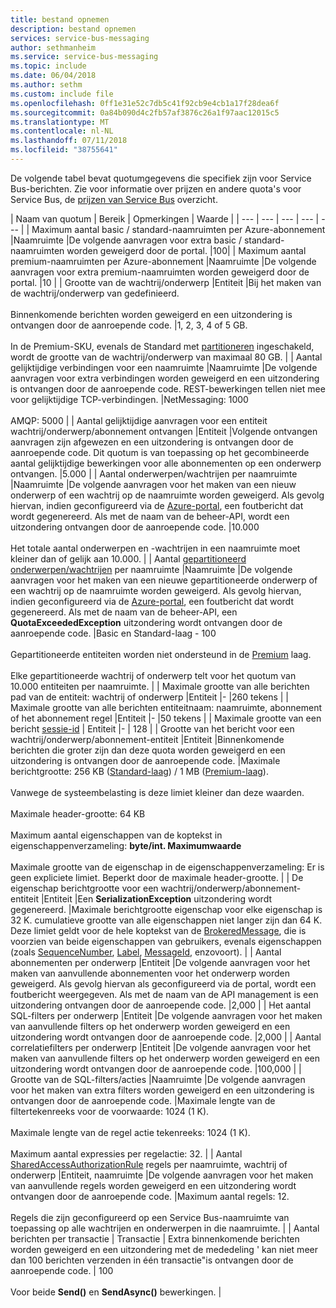 ```yaml
---
title: bestand opnemen
description: bestand opnemen
services: service-bus-messaging
author: sethmanheim
ms.service: service-bus-messaging
ms.topic: include
ms.date: 06/04/2018
ms.author: sethm
ms.custom: include file
ms.openlocfilehash: 0ff1e31e52c7db5c41f92cb9e4cb1a17f28dea6f
ms.sourcegitcommit: 0a84b090d4c2fb57af3876c26a1f97aac12015c5
ms.translationtype: MT
ms.contentlocale: nl-NL
ms.lasthandoff: 07/11/2018
ms.locfileid: "38755641"
---
```

De volgende tabel bevat quotumgegevens die specifiek zijn voor Service Bus-berichten. Zie voor informatie over prijzen en andere quota's voor Service Bus, de [prijzen van Service Bus](https://azure.microsoft.com/pricing/details/service-bus/) overzicht.

| Naam van quotum | Bereik | Opmerkingen | Waarde |
| --- | --- | --- | --- | --- |
| Maximum aantal basic / standard-naamruimten per Azure-abonnement |Naamruimte |De volgende aanvragen voor extra basic / standard-naamruimten worden geweigerd door de portal. |100|
| Maximum aantal premium-naamruimten per Azure-abonnement |Naamruimte |De volgende aanvragen voor extra premium-naamruimten worden geweigerd door de portal. |10 |
| Grootte van de wachtrij/onderwerp |Entiteit |Bij het maken van de wachtrij/onderwerp van gedefinieerd. <br/><br/> Binnenkomende berichten worden geweigerd en een uitzondering is ontvangen door de aanroepende code. |1, 2, 3, 4 of 5 GB.<br /><br />In de Premium-SKU, evenals de Standard met [partitioneren](/azure/service-bus-messaging/service-bus-partitioning) ingeschakeld, wordt de grootte van de wachtrij/onderwerp van maximaal 80 GB. |
| Aantal gelijktijdige verbindingen voor een naamruimte |Naamruimte |De volgende aanvragen voor extra verbindingen worden geweigerd en een uitzondering is ontvangen door de aanroepende code. REST-bewerkingen tellen niet mee voor gelijktijdige TCP-verbindingen. |NetMessaging: 1000<br /><br />AMQP: 5000 |
| Aantal gelijktijdige aanvragen voor een entiteit wachtrij/onderwerp/abonnement ontvangen |Entiteit |Volgende ontvangen aanvragen zijn afgewezen en een uitzondering is ontvangen door de aanroepende code. Dit quotum is van toepassing op het gecombineerde aantal gelijktijdige bewerkingen voor alle abonnementen op een onderwerp ontvangen. |5.000 |
| Aantal onderwerpen/wachtrijen per naamruimte |Naamruimte |De volgende aanvragen voor het maken van een nieuw onderwerp of een wachtrij op de naamruimte worden geweigerd. Als gevolg hiervan, indien geconfigureerd via de [Azure-portal][Azure portal], een foutbericht dat wordt gegenereerd. Als met de naam van de beheer-API, wordt een uitzondering ontvangen door de aanroepende code. |10.000<br /><br />Het totale aantal onderwerpen en -wachtrijen in een naamruimte moet kleiner dan of gelijk aan 10.000. |
| Aantal [gepartitioneerd onderwerpen/wachtrijen](/azure/service-bus-messaging/service-bus-partitioning) per naamruimte |Naamruimte |De volgende aanvragen voor het maken van een nieuwe gepartitioneerde onderwerp of een wachtrij op de naamruimte worden geweigerd. Als gevolg hiervan, indien geconfigureerd via de [Azure-portal][Azure portal], een foutbericht dat wordt gegenereerd. Als met de naam van de beheer-API, een **QuotaExceededException** uitzondering wordt ontvangen door de aanroepende code. |Basic en Standard-laag - 100<br/><br/>Gepartitioneerde entiteiten worden niet ondersteund in de [Premium](../articles/service-bus-messaging/service-bus-premium-messaging.md) laag.<br/><br />Elke gepartitioneerde wachtrij of onderwerp telt voor het quotum van 10.000 entiteiten per naamruimte. |
| Maximale grootte van alle berichten pad van de entiteit: wachtrij of onderwerp |Entiteit |- |260 tekens |
| Maximale grootte van alle berichten entiteitnaam: naamruimte, abonnement of het abonnement regel |Entiteit |- |50 tekens |
| Maximale grootte van een bericht [sessie-id](/dotnet/api/microsoft.azure.servicebus.message.sessionid) | Entiteit |- | 128 |
| Grootte van het bericht voor een wachtrij/onderwerp/abonnement-entiteit |Entiteit |Binnenkomende berichten die groter zijn dan deze quota worden geweigerd en een uitzondering is ontvangen door de aanroepende code. |Maximale berichtgrootte: 256 KB ([Standard-laag](../articles/service-bus-messaging/service-bus-premium-messaging.md)) / 1 MB ([Premium-laag](../articles/service-bus-messaging/service-bus-premium-messaging.md)). <br /><br />Vanwege de systeembelasting is deze limiet kleiner dan deze waarden.<br /><br />Maximale header-grootte: 64 KB<br /><br />Maximum aantal eigenschappen van de koptekst in eigenschappenverzameling: **byte/int. Maximumwaarde**<br /><br />Maximale grootte van de eigenschap in de eigenschappenverzameling: Er is geen expliciete limiet. Beperkt door de maximale header-grootte. |
| De eigenschap berichtgrootte voor een wachtrij/onderwerp/abonnement-entiteit |Entiteit |Een **SerializationException** uitzondering wordt gegenereerd. |Maximale berichtgrootte eigenschap voor elke eigenschap is 32 K. cumulatieve grootte van alle eigenschappen niet langer zijn dan 64 K. Deze limiet geldt voor de hele koptekst van de [BrokeredMessage](/dotnet/api/microsoft.servicebus.messaging.brokeredmessage), die is voorzien van beide eigenschappen van gebruikers, evenals eigenschappen (zoals [SequenceNumber](/dotnet/api/microsoft.servicebus.messaging.brokeredmessage.sequencenumber), [Label](/dotnet/api/microsoft.servicebus.messaging.brokeredmessage.label), [ MessageId](/dotnet/api/microsoft.servicebus.messaging.brokeredmessage.messageid), enzovoort). |
| Aantal abonnementen per onderwerp |Entiteit |De volgende aanvragen voor het maken van aanvullende abonnementen voor het onderwerp worden geweigerd. Als gevolg hiervan als geconfigureerd via de portal, wordt een foutbericht weergegeven. Als met de naam van de API management is een uitzondering ontvangen door de aanroepende code. |2,000 |
| Het aantal SQL-filters per onderwerp |Entiteit |De volgende aanvragen voor het maken van aanvullende filters op het onderwerp worden geweigerd en een uitzondering wordt ontvangen door de aanroepende code. |2,000 |
| Aantal correlatiefilters per onderwerp |Entiteit |De volgende aanvragen voor het maken van aanvullende filters op het onderwerp worden geweigerd en een uitzondering wordt ontvangen door de aanroepende code. |100,000 |
| Grootte van de SQL-filters/acties |Naamruimte |De volgende aanvragen voor het maken van extra filters worden geweigerd en een uitzondering is ontvangen door de aanroepende code. |Maximale lengte van de filtertekenreeks voor de voorwaarde: 1024 (1 K).<br /><br />Maximale lengte van de regel actie tekenreeks: 1024 (1 K).<br /><br />Maximum aantal expressies per regelactie: 32. |
| Aantal [SharedAccessAuthorizationRule](/dotnet/api/microsoft.servicebus.messaging.sharedaccessauthorizationrule) regels per naamruimte, wachtrij of onderwerp |Entiteit, naamruimte |De volgende aanvragen voor het maken van aanvullende regels worden geweigerd en een uitzondering wordt ontvangen door de aanroepende code. |Maximum aantal regels: 12. <br /><br /> Regels die zijn geconfigureerd op een Service Bus-naamruimte van toepassing op alle wachtrijen en onderwerpen in die naamruimte. |
| Aantal berichten per transactie | Transactie | Extra binnenkomende berichten worden geweigerd en een uitzondering met de mededeling ' kan niet meer dan 100 berichten verzenden in één transactie"is ontvangen door de aanroepende code. | 100 <br /><br /> Voor beide **Send()** en **SendAsync()** bewerkingen. |

[Azure portal]: https://portal.azure.com